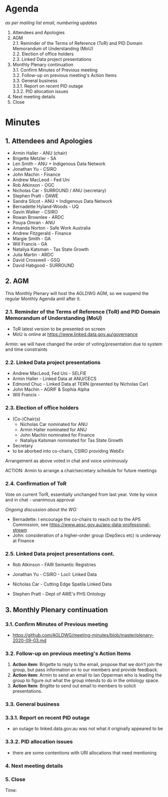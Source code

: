 # Agenda
*as per mailing list email, numbering updates*

1. Attendees and Apologies  
2. AGM  
2.1. Reminder of the Terms of Reference (ToR) and PID Domain Memorandum of Understanding (MoU)  
2.2. Election of office holders  
2.3. Linked Data project presentations  
3. Monthly Plenary continuation  
3.1. Confirm Minutes of Previous meeting  
3.2. Follow-up on previous meeting's Action Items  
3.3. General business  
3.3.1. Report on recent PID outage  
3.3.2. PID allocation issues  
4. Next meeting details  
5. Close  


# Minutes

## 1. Attendees and Apologies
  - Armin Haller - ANU (chair)
  - Brigette Metzler - SA
  - Len Smith - ANU + Indigenous Data Network
  - Jonathan Yu - CSIRO
  - John Machin - Finance
  - Andrew MacLeod - Fed Uni
  - Rob Atkinson - OGC
  - Nicholas Car - SURROUND / ANU (secretary)
  - Stephen Pratt - DAWE
  - Sandra Silcot - ANU + Indigenous Data Network
  - Bernadette Hyland-Woods - UQ
  - Gavin Walker - CSIRO
  - Rowan Brownlee - ARDC
  - Pouya Omran - ANU
  - Amanda Norton - Safe Work Australia 
  - Andrew Fitzgerald - Finance
  - Margie Smith - GA
  - Will Francis - GA
  - Nataliya Katsman - Tas State Growth
  - Julia Martin - ARDC
  - David Crosswell - GSQ
  - David Habgood - SURROUND
  

## 2. AGM
This Monthly Plenary will host the AGLDWG AGM, so we suspend the regular Monthly Agenda antil after it.

### 2.1. Reminder of the Terms of Reference (ToR) and PID Domain Memorandum of Understanding (MoU)
  - ToR latest version to be presented on screen
  - MoU is online at https://www.linked.data.gov.au/governance

Armin: we will have changed the order of voting/presentation due to system and time constraints

### 2.2. Linked Data project presentations
  - Andrew MacLeod, Fed Uni - SELFIE
  - Armin Haller - Linked Data at ANU/CECS
  - Edmond Chuc - Linked Data at TERN (presented by Nicholas Car)
  - John Machin - AGRIF & Sophia Alpha  
  - Will Francis - 
  
### 2.3. Election of office holders
  - (Co-)Chair(s)
    - Nicholas Car nominated for ANU
    - Armin Haller nominated for ANU
    - John Machin nominated for Finance
    - Nataliya Katsman nominated for Tas State Growth 
  - Secretary
   - to be aborbed into co-chairs, CSIRO providing WebEx
   
Arrangement as above voted in chat and voice uninimously
 
ACTION: Armin to arrange a chair/secretary schedule for future meetings
 
### 2.4. Confirmation of ToR
Vote on current TorR, essentially unchanged from last year. Vote by voice and in chat - unanimous approval

*Ongoing discussion about the WG:*
- Bernadette: I encourage the co-chairs to reach out to the APS Commission, see https://www.apsc.gov.au/aps-data-professional-stream
- John: consideration of a higher-order group (DepSecs etc) is underway at Finance
  
### 2.5. Linked Data project presentations cont.
  - Rob Atkinson - FAIR Semantic Registries
  - Jonathan Yu - CSIRO - LocI: Linked Data
  - Nicholas Car - Cutting Edge Spatila Linked Data

  - Stephen Pratt - Dept of AWE's PHS Ontology


## 3. Monthly Plenary continuation

### 3.1. Confirm Minutes of Previous meeting
  - https://github.com/AGLDWG/meeting-minutes/blob/master/plenary-2020-09-03.md

### 3.2. Follow-up on previous meeting's Action Items
1. **Action item**: Brigette to reply to the email, propose that we don’t join the group, but pass information on to our members and provide feedback.
2. **Action item**: Armin to send an email to Ian Opperman who is leading the group to figure out what the group intends to do in the ontology space.
3. **Action Item**: Brigitte to send out email to members to solicit presentations.

### 3.3. General business
### 3.3.1. Report on recent PID outage
  - an outage to linked.data.gov.au was not what it originally appeared to be
### 3.3.2. PID allocation issues
  - there are some contentions with URI allocations that need mentioning


### 4. Next meeting details


### 5. Close
Time: 
